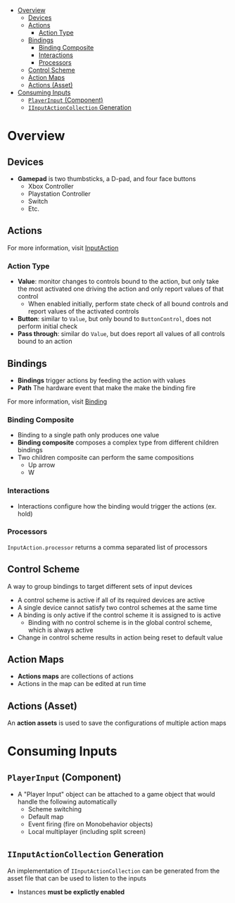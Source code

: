 - [Overview](#overview)
  - [Devices](#devices)
  - [Actions](#actions)
    - [Action Type](#action-type)
  - [Bindings](#bindings)
    - [Binding Composite](#binding-composite)
    - [Interactions](#interactions)
    - [Processors](#processors)
  - [Control Scheme](#control-scheme)
  - [Action Maps](#action-maps)
  - [Actions (Asset)](#actions-asset)
- [Consuming Inputs](#consuming-inputs)
  - [`PlayerInput` (Component)](#playerinput-component)
  - [`IInputActionCollection` Generation](#iinputactioncollection-generation)

# Overview

## Devices

- **Gamepad** is two thumbsticks, a D-pad, and four face buttons
  - Xbox Controller
  - Playstation Controller
  - Switch
  - Etc.

## Actions

For more information, visit [InputAction](InputAction.md)

### Action Type

- **Value**: monitor changes to controls bound to the action, but only take the
  most activated one driving the action and only report values of that control
  - When enabled initially, perform state check of all bound controls and report
    values of the activated controls
- **Button**: similar to `Value`, but only bound to `ButtonControl`, does not
  perform initial check
- **Pass through**: similar do `Value`, but does report all values of all
  controls bound to an action

## Bindings

- **Bindings** trigger actions by feeding the action with values
- **Path** The hardware event that make the make the binding fire

For more information, visit [Binding](Binding.md)

### Binding Composite

- Binding to a single path only produces one value
- **Binding composite** composes a complex type from different children bindings
- Two children composite can perform the same compositions
  - Up arrow
  - W

### Interactions

- Interactions configure how the binding would trigger the actions (ex. hold)

### Processors

`InputAction.processor` returns a comma separated list of processors

## Control Scheme

A way to group bindings to target different sets of input devices

- A control scheme is active if all of its required devices are active
- A single device cannot satisfy two control schemes at the same time
- A binding is only active if the control scheme it is assigned to is active
  - Binding with no control scheme is in the global control scheme, which is
    always active
- Change in control scheme results in action being reset to default value

## Action Maps

- **Actions maps** are collections of actions
- Actions in the map can be edited at run time

## Actions (Asset)

An **action assets** is used to save the configurations of multiple action maps

# Consuming Inputs

## `PlayerInput` (Component)

- A "Player Input" object can be attached to a game object that would handle the
  following automatically
  - Scheme switching
  - Default map
  - Event firing (fire on Monobehavior objects)
  - Local multiplayer (including split screen)

## `IInputActionCollection` Generation

An implementation of `IInputActionCollection` can be generated from the asset
file that can be used to listen to the inputs

- Instances **must be explictly enabled**
